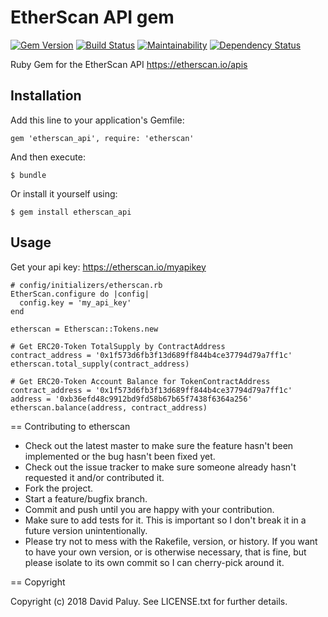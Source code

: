 # EtherScan API gem

[![Gem Version](https://badge.fury.io/rb/etherscan_api.png)](http://badge.fury.io/rb/etherscan_api)
[![Build Status](https://travis-ci.org/dpaluy/etherscan.svg?branch=master)](https://travis-ci.org/dpaluy/etherscan)
[![Maintainability](https://api.codeclimate.com/v1/badges/75848a6693e61972e5f3/maintainability)](https://codeclimate.com/github/dpaluy/etherscan/maintainability)
[![Dependency Status](https://gemnasium.com/badges/github.com/dpaluy/etherscan.svg)](https://gemnasium.com/github.com/dpaluy/etherscan)

Ruby Gem for the EtherScan API https://etherscan.io/apis

## Installation

Add this line to your application's Gemfile:

`gem 'etherscan_api', require: 'etherscan'`

And then execute:

`$ bundle`

Or install it yourself using:

`$ gem install etherscan_api`

## Usage

Get your api key: https://etherscan.io/myapikey

```
# config/initializers/etherscan.rb
EtherScan.configure do |config|
  config.key = 'my_api_key'
end
```

```
etherscan = Etherscan::Tokens.new

# Get ERC20-Token TotalSupply by ContractAddress
contract_address = '0x1f573d6fb3f13d689ff844b4ce37794d79a7ff1c'
etherscan.total_supply(contract_address)

# Get ERC20-Token Account Balance for TokenContractAddress
contract_address = '0x1f573d6fb3f13d689ff844b4ce37794d79a7ff1c'
address = '0xb36efd48c9912bd9fd58b67b65f7438f6364a256'
etherscan.balance(address, contract_address)
```

== Contributing to etherscan

* Check out the latest master to make sure the feature hasn't been implemented or the bug hasn't been fixed yet.
* Check out the issue tracker to make sure someone already hasn't requested it and/or contributed it.
* Fork the project.
* Start a feature/bugfix branch.
* Commit and push until you are happy with your contribution.
* Make sure to add tests for it. This is important so I don't break it in a future version unintentionally.
* Please try not to mess with the Rakefile, version, or history. If you want to have your own version, or is otherwise necessary, that is fine, but please isolate to its own commit so I can cherry-pick around it.

== Copyright

Copyright (c) 2018 David Paluy. See LICENSE.txt for
further details.
